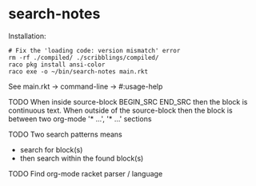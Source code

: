 search-notes
============
Installation:
```shell
# Fix the 'loading code: version mismatch' error
rm -rf ./compiled/ ./scribblings/compiled/
raco pkg install ansi-color
raco exe -o ~/bin/search-notes main.rkt
```

See main.rkt -> command-line -> #:usage-help

TODO When inside source-block BEGIN\_SRC END\_SRC then the block is continuous text.
When outside of the source-block then the block is between two org-mode '* ...',
'* ...' sections

TODO Two search patterns means
- search for block(s)
- then search within the found block(s)

TODO Find org-mode racket parser / language
